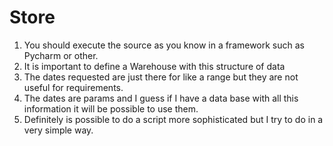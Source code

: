 # Store

1. You should execute the source as you know in a framework such as Pycharm or other.
2. It is important to define a Warehouse with this structure of data
3. The dates requested are just there for like a range but they are not useful for requirements.
4. The dates are params and I guess if I have a data base with all this information it will be possible to use them.
5. Definitely is possible to do a script more sophisticated but I try to do in a very simple way.
